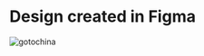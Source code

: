 # Design created in Figma
![gotochina](https://user-images.githubusercontent.com/92164491/235451840-e8c9a18b-8d55-49f5-a841-bc1604c80326.png)
